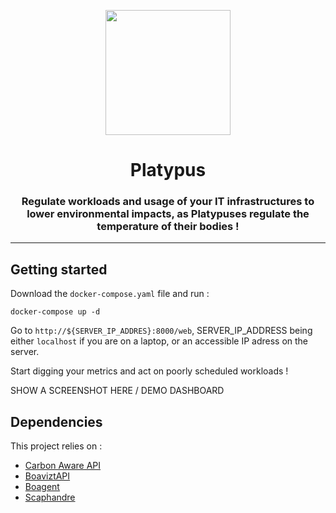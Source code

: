 <p align="center">
    <img src="https://user-images.githubusercontent.com/906428/199052263-fcdc8ec1-d92e-438d-81bc-28d69f5af90d.png" width="200">
</p>

<h1 align="center">
  Platypus
</h1>

<h3 align="center">
    Regulate workloads and usage of your IT infrastructures to lower environmental impacts, as Platypuses regulate the temperature of their bodies !
</h3>

---

## Getting started

Download the `docker-compose.yaml` file and run :

    docker-compose up -d
    
Go to `http://${SERVER_IP_ADDRES}:8000/web`, SERVER_IP_ADDRESS being either `localhost` if you are on a laptop, or an accessible IP adress on the server.

Start digging your metrics and act on poorly scheduled workloads !

SHOW A SCREENSHOT HERE / DEMO DASHBOARD

## Dependencies

This project relies on :
- [Carbon Aware API](https://carbon-aware-api.azurewebsites.net/swagger/index.html)
- [BoaviztAPI](https://github.com/boavizta/boaviztapi/tree/greenhack22)
- [Boagent](https://github.com/boavizta/boagent/tree/greenhack22)
- [Scaphandre](https://github.com/hubblo-org/scaphandre/tree/greenhack22)
